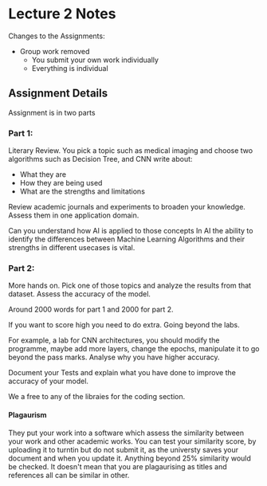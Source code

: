 # Lecture 2 Notes 

Changes to the Assignments: 

- Group work removed
  - You submit your own work individually
  - Everything is individual 

## Assignment Details 

Assignment is in two parts 

### Part 1: 

Literary Review. 
You pick a topic such as medical imaging and choose two algorithms such as Decision Tree, and CNN write about:

- What they are 
- How they are being used 
- What are the strengths and limitations

Review academic journals and experiments to broaden your knowledge.
Assess them in one application domain. 

Can you understand how AI is applied to those concepts 
In AI the ability to identify the differences between Machine Learning Algorithms and their strengths in different usecases is vital. 

### Part 2: 

More hands on.
Pick one of those topics and analyze the results from that dataset. 
Assess the accuracy of the model. 

Around 2000 words for part 1 and 2000 for part 2.

If you want to score high you need to do extra. 
Going beyond the labs. 

For example, a lab for CNN architectures, you should modify the programme, maybe add more layers, change the epochs, manipulate it to go beyond the pass marks. Analyse why you have higher accuracy. 

Document your Tests and explain what you have done to improve the accuracy of your model. 

We a free to any of the libraies for the coding section. 

#### Plagaurism 

They put your work into a software which assess the similarity between your work and other academic works. 
You can test your similarity score, by uploading it to turntin but do not submit it, as the universty saves your document and when you update it. Anything beyond 25% similarity would be checked. It doesn't mean that you are plagaurising as titles and references all can be similar in other.
